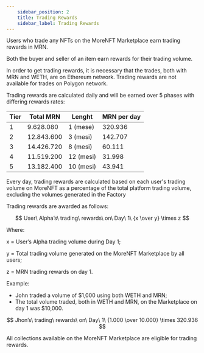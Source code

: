 ```yaml
---
    sidebar_position: 2
    title: Trading Rewards
    sidebar_label: Trading Rewards
---
```


Users who trade any NFTs on the MoreNFT Marketplace earn trading rewards in MRN.

Both the buyer and seller of an item earn rewards for their trading volume.

In order to get trading rewards, it is necessary that the trades, both with MRN and WETH, are on Ethereum
network. Trading rewards are not available for trades on Polygon network.

Trading rewards are calculated daily and will be earned over 5 phases with differing rewards rates:

| **Tier** | **Total MRN** | **Lenght** | **MRN per day** |
|----------|---------------|------------|-----------------|
| 1        | 9.628.080     | 1 (mese)   | 320.936         |
| 2        | 12.843.600    | 3 (mesi)   | 142.707         |
| 3        | 14.426.720    | 8 (mesi)   | 60.111          |
| 4        | 11.519.200    | 12 (mesi)  | 31.998          |
| 5        | 13.182.400    | 10 (mesi)  | 43.941          |

Every day, trading rewards are calculated based on each user's trading volume on MoreNFT as a percentage
of the total platform trading volume, excluding the volumes generated in the Factory

Trading rewards are awarded as follows:

$$
User\ Alpha’s\ trading\ rewards\ on\ Day\ 1\ {x \over y} \times z
$$

Where:

x = User’s Alpha trading volume during Day 1;

y = Total trading volume generated on the MoreNFT Marketplace by all users;

z = MRN trading rewards on day 1.

Example:

- John traded a volume of $1,000 using both WETH and MRN;
- The total volume traded, both in WETH and MRN, on the Marketplace on day 1 was $10,000.

$$
Jhon’s\ trading\ rewards\ on\ Day\ 1\ {1.000 \over 10.000} \times 320.936
$$

All collections available on the MoreNFT Marketplace are eligible for trading rewards.

